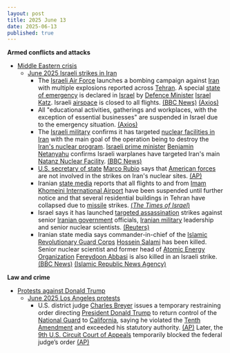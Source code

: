 ```yaml
---
layout: post
title: 2025 June 13
date: 2025-06-13
published: true
---
```



**Armed conflicts and attacks**

* [Middle Eastern crisis](https://en.wikipedia.org/wiki/Middle_Eastern_crisis_%282023%E2%80%93present%29 "Middle Eastern crisis (2023–present)")
  + [June 2025 Israeli strikes in Iran](https://en.wikipedia.org/wiki/June_2025_Israeli_strikes_in_Iran "June 2025 Israeli strikes in Iran")
    - The [Israeli Air Force](https://en.wikipedia.org/wiki/Israeli_Air_Force "Israeli Air Force") launches a bombing campaign against [Iran](https://en.wikipedia.org/wiki/Iran "Iran") with multiple explosions reported across [Tehran](https://en.wikipedia.org/wiki/Tehran "Tehran"). A special [state of emergency](https://en.wikipedia.org/wiki/State_of_emergency "State of emergency") is declared in [Israel](https://en.wikipedia.org/wiki/Israel "Israel") by [Defence Minister](https://en.wikipedia.org/wiki/Ministry_of_Defense_%28Israel%29 "Ministry of Defense (Israel)") [Israel Katz](https://en.wikipedia.org/wiki/Israel_Katz "Israel Katz"). Israeli [airspace](https://en.wikipedia.org/wiki/Airspace "Airspace") is closed to all flights. [(BBC News)](https://www.bbc.co.uk/news/live/c93ydeqyq71t) [(Axios)](https://www.axios.com/2025/06/13/israel-strike-iran-trump-nuclear-talks)
    - All "educational activities, gatherings and workplaces, with the exception of essential businesses" are suspended in Israel due to the emergency situation. [(Axios)](https://www.axios.com/2025/06/13/israel-strike-iran-trump-nuclear-talks)
    - The [Israeli military](https://en.wikipedia.org/wiki/Israel_Defense_Forces "Israel Defense Forces") confirms it has targeted [nuclear facilities in Iran](https://en.wikipedia.org/wiki/Nuclear_facilities_in_Iran "Nuclear facilities in Iran") with the main goal of the operation being to destroy the [Iran's nuclear program](https://en.wikipedia.org/wiki/Nuclear_program_of_Iran "Nuclear program of Iran"). [Israeli prime minister](https://en.wikipedia.org/wiki/Prime_Minister_of_Israel "Prime Minister of Israel") [Benjamin Netanyahu](https://en.wikipedia.org/wiki/Benjamin_Netanyahu "Benjamin Netanyahu") confirms Israeli warplanes have targeted Iran's main [Natanz Nuclear Facility](https://en.wikipedia.org/wiki/Natanz_Nuclear_Facility "Natanz Nuclear Facility"). [(BBC News)](https://www.bbc.co.uk/news/live/c93ydeqyq71t)
    - [U.S. secretary of state](https://en.wikipedia.org/wiki/United_States_Secretary_of_State "United States Secretary of State") [Marco Rubio](https://en.wikipedia.org/wiki/Marco_Rubio "Marco Rubio") says that [American forces](https://en.wikipedia.org/wiki/United_States_Armed_Forces "United States Armed Forces") are not involved in the strikes on Iran's nuclear sites. [(AP)](https://apnews.com/live/israel-iran-attack)
    - Iranian [state media](https://en.wikipedia.org/wiki/State_media "State media") reports that all flights to and from [Imam Khomeini International Airport](https://en.wikipedia.org/wiki/Imam_Khomeini_International_Airport "Imam Khomeini International Airport") have been suspended until further notice and that several residential buildings in Tehran have collapsed due to [missile](https://en.wikipedia.org/wiki/Missile "Missile") strikes. [(*The Times of Israel*)](https://www.timesofisrael.com/liveblog-june-12-2025/)
    - Israel says it has launched [targeted assassination](https://en.wikipedia.org/wiki/Targeted_killing "Targeted killing") strikes against senior [Iranian government](https://en.wikipedia.org/wiki/Government_of_Iran "Government of Iran") officials, [Iranian military](https://en.wikipedia.org/wiki/Islamic_Republic_of_Iran_Armed_Forces "Islamic Republic of Iran Armed Forces") leadership and senior nuclear scientists. [(Reuters)](https://www.reuters.com/world/middle-east/israeli-strike-likely-killed-iranian-chief-staff-top-nuclear-scientists-official-2025-06-13/)
    - Iranian state media says commander-in-chief of the [Islamic Revolutionary Guard Corps](https://en.wikipedia.org/wiki/Islamic_Revolutionary_Guard_Corps "Islamic Revolutionary Guard Corps") [Hossein Salami](https://en.wikipedia.org/wiki/Hossein_Salami "Hossein Salami") has been killed. Senior nuclear scientist and former head of [Atomic Energy Organization](https://en.wikipedia.org/wiki/Atomic_Energy_Organization_of_Iran "Atomic Energy Organization of Iran") [Fereydoon Abbasi](https://en.wikipedia.org/wiki/Fereydoon_Abbasi "Fereydoon Abbasi") is also killed in an Israeli strike. [(BBC News)](https://www.bbc.co.uk/news/live/c93ydeqyq71t) [(Islamic Republic News Agency)](https://www.irna.ir/news/85860919/%D8%B4%D9%87%D8%A7%D8%AF%D8%AA-%D8%B3%D8%B1%D8%AF%D8%A7%D8%B1-%D8%B3%D9%84%D8%A7%D9%85%DB%8C-%D9%88-%D8%AA%D9%86%DB%8C-%DA%86%D9%86%D8%AF-%D8%A7%D8%B2-%D9%81%D8%B1%D9%85%D8%A7%D9%86%D8%AF%D9%87%D8%A7%D9%86-%D8%B3%D9%BE%D8%A7%D9%87)

**Law and crime**

* [Protests against Donald Trump](https://en.wikipedia.org/wiki/Protests_against_Donald_Trump "Protests against Donald Trump")
  + [June 2025 Los Angeles protests](https://en.wikipedia.org/wiki/June_2025_Los_Angeles_protests "June 2025 Los Angeles protests")
    - U.S. district judge [Charles Breyer](https://en.wikipedia.org/wiki/Charles_Breyer "Charles Breyer") issues a temporary restraining order directing [President Donald Trump](https://en.wikipedia.org/wiki/Second_presidency_of_Donald_Trump "Second presidency of Donald Trump") to return control of the [National Guard](https://en.wikipedia.org/wiki/California_National_Guard "California National Guard") to [California](https://en.wikipedia.org/wiki/California "California"), saying he violated the [Tenth Amendment](https://en.wikipedia.org/wiki/Tenth_Amendment_to_the_United_States_Constitution "Tenth Amendment to the United States Constitution") and exceeded his statutory authority. [(AP)](https://apnews.com/article/california-immigration-national-guard-newsom-trump-lawsuit-aedf8cdd95ee899c9559d5e54a2e4833) Later, the [9th U.S. Circuit Court of Appeals](https://en.wikipedia.org/wiki/United_States_Court_of_Appeals_for_the_Ninth_Circuit "United States Court of Appeals for the Ninth Circuit") temporarily blocked the federal judge’s order [(AP)](https://apnews.com/article/california-immigration-national-guard-newsom-trump-lawsuit-aedf8cdd95ee899c9559d5e54a2e4833)

